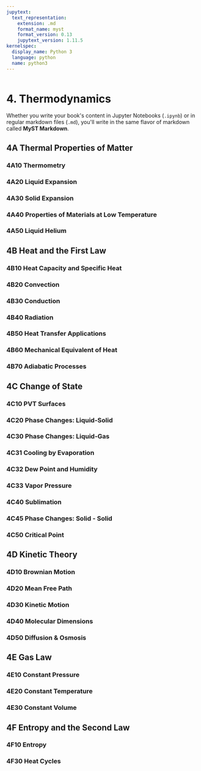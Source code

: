 ```yaml
---
jupytext:
  text_representation:
    extension: .md
    format_name: myst
    format_version: 0.13
    jupytext_version: 1.11.5
kernelspec:
  display_name: Python 3
  language: python
  name: python3
---
```


```{contents}
```

# 4. Thermodynamics

Whether you write your book's content in Jupyter Notebooks (`.ipynb`) or
in regular markdown files (`.md`), you'll write in the same flavor of markdown
called **MyST Markdown**.

## 4A	Thermal Properties of Matter
### 4A10	Thermometry
### 4A20	Liquid Expansion
### 4A30	Solid Expansion
### 4A40	Properties of Materials at Low Temperature
### 4A50	Liquid Helium
	
## 4B	Heat and the First Law
### 4B10	Heat Capacity and Specific Heat
### 4B20	Convection
### 4B30	Conduction
### 4B40	Radiation
### 4B50	Heat Transfer Applications
### 4B60	Mechanical Equivalent of Heat
### 4B70	Adiabatic Processes
	
## 4C	Change of State
### 4C10	PVT Surfaces
### 4C20	Phase Changes: Liquid-Solid
### 4C30	Phase Changes: Liquid-Gas
### 4C31	Cooling by Evaporation
### 4C32	Dew Point and Humidity
### 4C33	Vapor Pressure
### 4C40	Sublimation
### 4C45	Phase Changes: Solid - Solid
### 4C50	Critical Point
	
## 4D	Kinetic Theory
### 4D10	Brownian Motion
### 4D20	Mean Free Path
### 4D30	Kinetic Motion
### 4D40	Molecular Dimensions
### 4D50	Diffusion & Osmosis
	
## 4E	Gas Law
### 4E10	Constant Pressure
### 4E20	Constant Temperature
### 4E30	Constant Volume
	
## 4F	Entropy and the Second Law
### 4F10	Entropy
### 4F30	Heat Cycles
